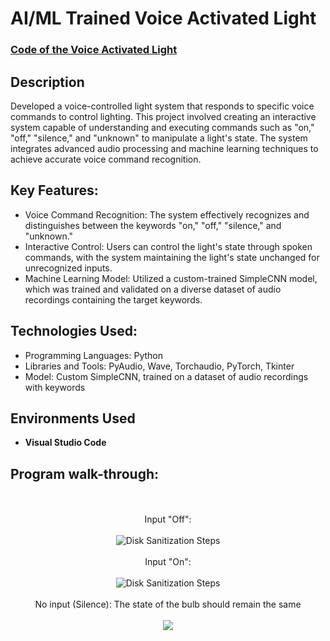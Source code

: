 <h1>AI/ML Trained Voice Activated Light</h1>

 ### [Code of the Voice Activated Light](https://github.com/jingmainacc/Voice-Activated-Light/blob/main/VoiceActivatedLight.ipynb)

<h2>Description</h2>
Developed a voice-controlled light system that responds to specific voice commands to control lighting. This project involved creating an interactive system capable of understanding and executing commands such as "on," "off," "silence," and "unknown" to manipulate a light's state. The system integrates advanced audio processing and machine learning techniques to achieve accurate voice command recognition.
<br />

<h2>Key Features:</h2>

- Voice Command Recognition: The system effectively recognizes and distinguishes between the keywords "on," "off," "silence," and "unknown."
- Interactive Control: Users can control the light's state through spoken commands, with the system maintaining the light's state unchanged for unrecognized inputs.
- Machine Learning Model: Utilized a custom-trained SimpleCNN model, which was trained and validated on a diverse dataset of audio recordings containing the target keywords.


<h2>Technologies Used:</h2>

- Programming Languages: Python
- Libraries and Tools: PyAudio, Wave, Torchaudio, PyTorch, Tkinter
- Model: Custom SimpleCNN, trained on a dataset of audio recordings with keywords

<h2>Environments Used </h2>

- <b>Visual Studio Code</b> 

<h2>Program walk-through:</h2>

<p align="center">
<br />
<br />
Input "Off": <br/>
<br />
<img src="https://imgur.com/sxPEzYd.png" alt="Disk Sanitization Steps"/>
<br />
<br />
Input "On": <br/>
<br />
<img src="https://imgur.com/THMB2Bw.png" alt="Disk Sanitization Steps"/>
<br />
<br />
No input (Silence):
The state of the bulb should remain the same<br/>
<br />
<img src="https://imgur.com/BvDAycA.png"/>
<br />
<br />


<!--
 ```diff
- text in red
+ text in green
! text in orange
# text in gray
@@ text in purple (and bold)@@
```
--!>
